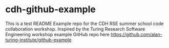 # cdh-github-example
This is a test README
Example repo for the CDH RSE summer school code collaboration workshop. Inspired by the Turing Research Software Engineering workshop example GitHub repo here https://github.com/alan-turing-institute/github-example
